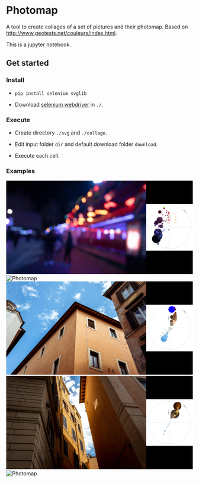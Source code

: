 # Photomap

A tool to create collages of a set of pictures and their photomap. Based on http://www.geotests.net/couleurs/index.html.

This is a jupyter notebook.

## Get started


### Install

- `pip install selenium svglib`

- Download [selenium webdriver](https://www.selenium.dev/documentation/webdriver/) in `./`.

### Execute

- Create directory `./svg` and `./collage`.

- Edit input folder `dir` and default download folder `download`.

- Execute each cell.

### Examples

![Photomap](data/assets/IMG_6734.jpg)
![Photomap](data/assets/IMG_7734.jpg)
![Photomap](data/assets/IMG_7774.jpg)
![Photomap](data/assets/IMG_7775.jpg)
![Photomap](data/assets/IMG_7812.jpg)
